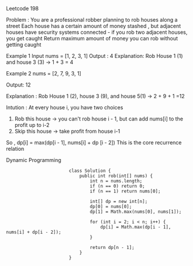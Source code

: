 Leetcode 198

Problem : 
You are a professional robber planning to rob houses along a street
Each house has a certain amount of money stashed , but adjacent houses have security systems connected - 
if you rob two adjacent houses, you get caught
Return maximum amount of money you can rob without getting caught

Example 1
Input 
nums = [1, 2, 3, 1]
Output : 4
Explanation:
Rob House 1 (1) and house 3 (3) -> 1 + 3 = 4

Example 2
nums = [2, 7, 9, 3, 1]

Output:
12

Explanation : 
Rob House 1 (2), house 3 (9), and house 5(1) -> 2 + 9 + 1 =12

Intution :
At every house i, you have two choices
1. Rob this house -> you can't rob house i - 1, but can add nums[i] to the profit up to i-2
2. Skip this house -> take profit from house i-1

So ,
dp[i] = max(dp[i - 1], nums[i] + dp [i - 2])
This is the core recurrence relation

Dynamic Programming

                            class Solution {
                                public int rob(int[] nums) {
                                    int n = nums.length;
                                    if (n == 0) return 0;
                                    if (n == 1) return nums[0];

                                    int[] dp = new int[n];
                                    dp[0] = nums[0];
                                    dp[1] = Math.max(nums[0], nums[1]);

                                    for (int i = 2; i < n; i++) {
                                        dp[i] = Math.max(dp[i - 1], nums[i] + dp[i - 2]);
                                    }

                                    return dp[n - 1];
                                }
                            }

                       
